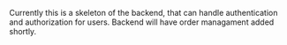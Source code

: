 Currently this is a skeleton of the backend, that can handle authentication and authorization for users. Backend will have order managament added shortly.
